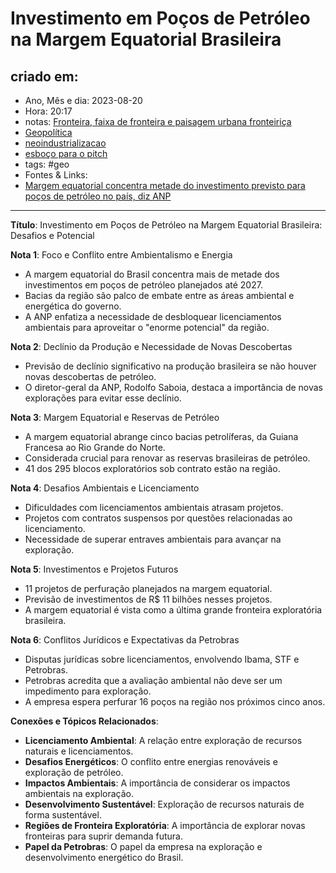 # Investimento em Poços de Petróleo na Margem Equatorial Brasileira

## criado em: 
-  Ano, Mês e dia: 2023-08-20
- Hora: 20:17
- notas: [Fronteira, faixa de fronteira e paisagem urbana fronteiriça](Fronteira,%20faixa%20de%20fronteira%20e%20paisagem%20urbana%20fronteiriça)
- [Geopolítica](../2%20-%20NOTAS%20PERMANENTES/Geopolítica.md)
- [neoindustrializacao](../0%20-%20NOTAS%20PASSAGEIRAS/👨🏻‍💻🗃️NOTAS%20PARA%20PROCESSAR/at0%207/neoindustrializacao.md)
- [esboço para o pitch](esboço%20para%20o%20pitch)
- tags: #geo  
- Fontes & Links: 
- [Margem equatorial concentra metade do investimento previsto para poços de petróleo no país, diz ANP
](https://www1.folha.uol.com.br/ambiente/2023/07/margem-equatorial-concentra-metade-do-investimento-previsto-para-pocos-de-petroleo-no-pais-diz-anp.shtml)
---

**Título**: Investimento em Poços de Petróleo na Margem Equatorial Brasileira: Desafios e Potencial

**Nota 1**: Foco e Conflito entre Ambientalismo e Energia
- A margem equatorial do Brasil concentra mais de metade dos investimentos em poços de petróleo planejados até 2027.
- Bacias da região são palco de embate entre as áreas ambiental e energética do governo.
- A ANP enfatiza a necessidade de desbloquear licenciamentos ambientais para aproveitar o "enorme potencial" da região.

**Nota 2**: Declínio da Produção e Necessidade de Novas Descobertas
- Previsão de declínio significativo na produção brasileira se não houver novas descobertas de petróleo.
- O diretor-geral da ANP, Rodolfo Saboia, destaca a importância de novas explorações para evitar esse declínio.

**Nota 3**: Margem Equatorial e Reservas de Petróleo
- A margem equatorial abrange cinco bacias petrolíferas, da Guiana Francesa ao Rio Grande do Norte.
- Considerada crucial para renovar as reservas brasileiras de petróleo.
- 41 dos 295 blocos exploratórios sob contrato estão na região.

**Nota 4**: Desafios Ambientais e Licenciamento
- Dificuldades com licenciamentos ambientais atrasam projetos.
- Projetos com contratos suspensos por questões relacionadas ao licenciamento.
- Necessidade de superar entraves ambientais para avançar na exploração.

**Nota 5**: Investimentos e Projetos Futuros
- 11 projetos de perfuração planejados na margem equatorial.
- Previsão de investimentos de R$ 11 bilhões nesses projetos.
- A margem equatorial é vista como a última grande fronteira exploratória brasileira.

**Nota 6**: Conflitos Jurídicos e Expectativas da Petrobras
- Disputas jurídicas sobre licenciamentos, envolvendo Ibama, STF e Petrobras.
- Petrobras acredita que a avaliação ambiental não deve ser um impedimento para exploração.
- A empresa espera perfurar 16 poços na região nos próximos cinco anos.

**Conexões e Tópicos Relacionados**:
- **Licenciamento Ambiental**: A relação entre exploração de recursos naturais e licenciamentos.
- **Desafios Energéticos**: O conflito entre energias renováveis e exploração de petróleo.
- **Impactos Ambientais**: A importância de considerar os impactos ambientais na exploração.
- **Desenvolvimento Sustentável**: Exploração de recursos naturais de forma sustentável.
- **Regiões de Fronteira Exploratória**: A importância de explorar novas fronteiras para suprir demanda futura.
- **Papel da Petrobras**: O papel da empresa na exploração e desenvolvimento energético do Brasil.
